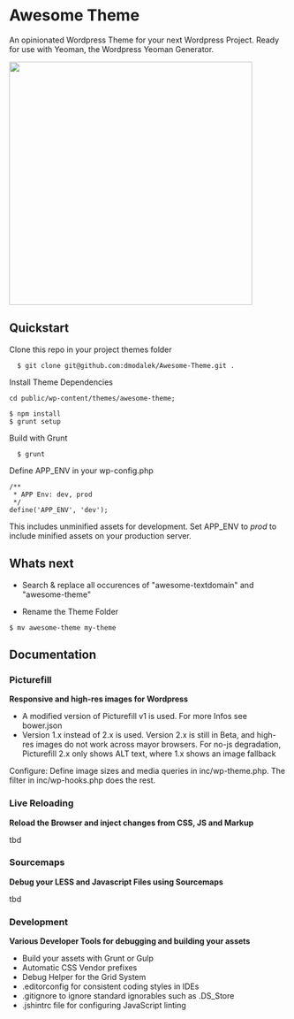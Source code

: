 # Awesome Theme

An opinionated Wordpress Theme for your next Wordpress Project. Ready for use with Yeoman, the Wordpress Yeoman Generator.

<img src="https://raw.github.com/dmodalek/awesome-wordpress/master/public/wp-content/themes/awesome-theme/screenshot.png" width="440">

## Quickstart

Clone this repo in your project themes folder

```
  $ git clone git@github.com:dmodalek/Awesome-Theme.git .
```

Install Theme Dependencies

```
cd public/wp-content/themes/awesome-theme;

$ npm install
$ grunt setup

```

Build with Grunt
 
```
  $ grunt
```

Define APP_ENV in your wp-config.php

```
/**
 * APP Env: dev, prod
 */
define('APP_ENV', 'dev');
```
This includes unminified assets for development. Set APP_ENV to _prod_ to include minified assets on your production server.


## Whats next

* Search & replace all occurences of "awesome-textdomain" and "awesome-theme"

* Rename the Theme Folder 

```
$ mv awesome-theme my-theme
```


## Documentation

### Picturefill

**Responsive and high-res images for Wordpress**

- A modified version of Picturefill v1 is used. For more Infos see bower.json
- Version 1.x instead of 2.x is used. Version 2.x is still in Beta, 
and high-res images do not work across mayor browsers. For no-js degradation, Picturefill 2.x only shows ALT text, where 1.x shows an image fallback

Configure: Define image sizes and media queries in inc/wp-theme.php. The filter in inc/wp-hooks.php does the rest.


### Live Reloading

**Reload the Browser and inject changes from CSS, JS and Markup**

tbd

### Sourcemaps

**Debug your LESS and Javascript Files using Sourcemaps**

tbd

 
### Development

**Various Developer Tools for debugging and building your assets**

* Build your assets with Grunt or Gulp
* Automatic CSS Vendor prefixes
* Debug Helper for the Grid System
* .editorconfig for consistent coding styles in IDEs
* .gitignore to ignore standard ignorables such as .DS_Store
* .jshintrc file for configuring JavaScript linting

